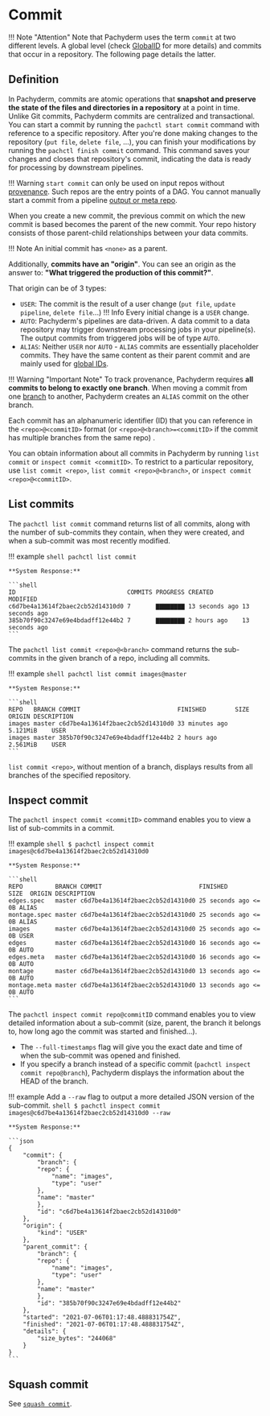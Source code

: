 # Commit

!!! Note "Attention"
         Note that Pachyderm uses the term `commit` at two different levels. A global level (check [GlobalID](../globalID) for more details) and commits that occur in a repository. The following page details the latter. 
## Definition

In Pachyderm, commits are atomic operations that **snapshot and preserve the state of
the files and directories in a repository** at a point in time. 
Unlike Git commits, Pachyderm commits are centralized and transactional.
You can start a commit by running the `pachctl start commit` command with reference
to a specific repository. 
After you're done making changes to the repository (`put file`, `delete file`, ...),
you can finish your modifications by running the `pachctl finish commit` command.
This command saves your changes and closes that repository's commit,
indicating the data is ready for processing by downstream pipelines.

!!! Warning
    `start commit` can only be used on input repos without [provenance](./provenance.md). Such repos are the entry points of a DAG.
    You cannot manually start a commit from a pipeline [output or meta repo](./repo.md).

 When you create a new commit, the previous commit on which the new commit is based becomes the parent of the new commit. Your repo history consists of those parent-child relationships between your data commits.

!!! Note
    An initial commit has `<none>` as a parent.

Additionally, **commits have an "origin"**.
You can see an origin as the answer to: **"What triggered the production of this commit?"**.

That origin can be of 3 types:

- `USER`: The commit is the result of a user change (`put file`, `update pipeline`, `delete file`...)
!!! Info
    Every initial change is a `USER` change.
- `AUTO`: Pachyderm's pipelines are data-driven. A data commit to a data repository may
    trigger downstream processing jobs in your pipeline(s). The output commits from
    triggered jobs will be of type `AUTO`.
- `ALIAS`: Neither `USER` nor `AUTO` - `ALIAS` commits are essentially placeholder commits.
    They have the same content as their parent commit and are mainly used for [global IDs](../globalID/).


!!! Warning "Important Note"
    To track provenance, Pachyderm requires **all commits to belong to exactly one branch**.
    When moving a commit from one [branch](./branch.md) to another, Pachyderm creates an `ALIAS` commit on the other branch.


Each commit has an alphanumeric identifier (ID) that you can reference in the `<repo>@<commitID>` format (or `<repo>@<branch>=<commitID>` if the commit has multiple branches from the same repo) .

You can obtain information about all commits in Pachyderm
by running `list commit` or `inspect commit <commitID>`.
To restrict to a particular repository, use `list commit <repo>`,
`list commit <repo>@<branch>`, or `inspect commit <repo>@<commitID>`.

## List commits
The `pachctl list commit` command returns list of all commits, along with the number of
sub-commits they contain, when they were created, and when a sub-commit was most recently modified.

!!! example
    ```shell
    pachctl list commit
    ```

    **System Response:**

    ```shell
    ID                               COMMITS PROGRESS CREATED        MODIFIED
    c6d7be4a13614f2baec2cb52d14310d0 7       ▇▇▇▇▇▇▇▇ 13 seconds ago 13 seconds ago
    385b70f90c3247e69e4bdadff12e44b2 7       ▇▇▇▇▇▇▇▇ 2 hours ago    13 seconds ago
    ```

The `pachctl list commit <repo>@<branch>` command returns the sub-commits in the given
branch of a repo, including all commits.

!!! example
    ```shell
    pachctl list commit images@master
    ```

    **System Response:**

    ```shell
    REPO   BRANCH COMMIT                           FINISHED        SIZE       ORIGIN DESCRIPTION
    images master c6d7be4a13614f2baec2cb52d14310d0 33 minutes ago  5.121MiB    USER
    images master 385b70f90c3247e69e4bdadff12e44b2 2 hours ago     2.561MiB    USER
    ```

`list commit <repo>`, without mention of a branch, displays results from all branches of the specified repository.

## Inspect commit
The `pachctl inspect commit <commitID>` command enables you to view a list of sub-commits in a commit.

!!! example
    ```shell
    $ pachctl inspect commit images@c6d7be4a13614f2baec2cb52d14310d0
    ```

    **System Response:**

    ```shell
    REPO         BRANCH COMMIT                           FINISHED       SIZE  ORIGIN DESCRIPTION
    edges.spec   master c6d7be4a13614f2baec2cb52d14310d0 25 seconds ago <= 0B ALIAS
    montage.spec master c6d7be4a13614f2baec2cb52d14310d0 25 seconds ago <= 0B ALIAS
    images       master c6d7be4a13614f2baec2cb52d14310d0 25 seconds ago <= 0B USER
    edges        master c6d7be4a13614f2baec2cb52d14310d0 16 seconds ago <= 0B AUTO
    edges.meta   master c6d7be4a13614f2baec2cb52d14310d0 16 seconds ago <= 0B AUTO
    montage      master c6d7be4a13614f2baec2cb52d14310d0 13 seconds ago <= 0B AUTO
    montage.meta master c6d7be4a13614f2baec2cb52d14310d0 13 seconds ago <= 0B AUTO
    ```

The `pachctl inspect commit repo@commitID` command enables you to view detailed
information about a sub-commit (size, parent, the branch it belongs to,
how long ago the commit was started and finished...).

- The `--full-timestamps` flag will give you the exact date and time
of when the sub-commit was opened and finished.
- If you specify a branch instead of a specific commit (`pachctl inspect commit repo@branch`),
Pachyderm displays the information about the HEAD of the branch.

!!! example
    Add a `--raw` flag to output a more detailed JSON version of the sub-commit.
    ```shell
    $ pachctl inspect commit images@c6d7be4a13614f2baec2cb52d14310d0 --raw
    ```

    **System Response:**

    ```json
    {
        "commit": {
            "branch": {
            "repo": {
                "name": "images",
                "type": "user"
            },
            "name": "master"
            },
            "id": "c6d7be4a13614f2baec2cb52d14310d0"
        },
        "origin": {
            "kind": "USER"
        },
        "parent_commit": {
            "branch": {
            "repo": {
                "name": "images",
                "type": "user"
            },
            "name": "master"
            },
            "id": "385b70f90c3247e69e4bdadff12e44b2"
        },
        "started": "2021-07-06T01:17:48.488831754Z",
        "finished": "2021-07-06T01:17:48.488831754Z",
        "details": {
            "size_bytes": "244068"
        }
    }
    ```

## Squash commit

See [`squash commit`](./globalID/#squash-commit).



